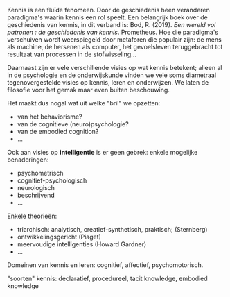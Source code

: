 Kennis is een fluïde fenomeen. Door de geschiedenis heen veranderen paradigma's waarin kennis een rol speelt. Een belangrijk boek over de geschiedenis van kennis, in dit verband is: 
Bod, R. (2019). *Een wereld vol patronen : de geschiedenis van kennis*. Prometheus. Hoe die paradigma's verschuiven wordt weerspiegeld door metaforen die populair zijn: de mens als machine, de hersenen als computer, het gevoelsleven teruggebracht tot resultaat van processen in de stofwisseling...

Daarnaast zijn er vele verschillende visies op wat kennis betekent; alleen al in de psychologie en de onderwijskunde vinden we vele soms diametraal tegenovergestelde visies op kennis, leren en onderwijzen. We laten de filosofie voor het gemak maar even buiten beschouwing.

Het maakt dus nogal wat uit welke "bril" we opzetten: 
- van het behaviorisme?
- van de cognitieve (neuro)psychologie?
- van de embodied cognition?
- ...

Ook aan visies op **intelligentie** is er geen gebrek: enkele mogelijke benaderingen:
- psychometrisch
- cognitief-psychologisch
- neurologisch
- beschrijvend
- ...

Enkele theorieën:
- triarchisch: analytisch, creatief-synthetisch, praktisch; (Sternberg)
- ontwikkelingsgericht (Piaget)
- meervoudige intelligenties (Howard Gardner)
- ...

Domeinen van kennis en leren: cognitief, affectief, psychomotorisch.

"soorten" kennis: declaratief, procedureel, tacit knowledge, embodied knowledge
